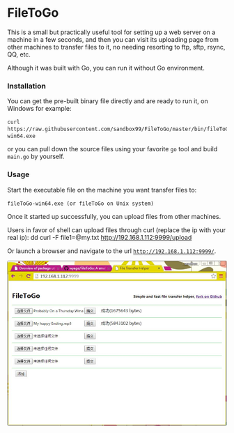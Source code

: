 # FileToGo

This is a small but practically useful tool for setting up a web server on a machine in a few seconds, and then you can 
visit its uploading page from other machines to transfer files to it, no needing resorting to ftp, sftp, rsync, QQ, etc.

Although it was built with Go, you can run it without Go environment.

### Installation

You can get the pre-built binary file directly and are ready to run it, on Windows for example:

	curl https://raw.githubusercontent.com/sandbox99/FileToGo/master/bin/fileToGo-win64.exe
	
or you can pull down the source files using your favorite <code>go</code> tool and build <code>main.go</code> by yourself.

### Usage

Start the executable file on the machine you want transfer files to:

	fileToGo-win64.exe (or fileToGo on Unix system)

Once it started up successfully, you can upload files from other machines.

Users in favor of shell can upload files through curl (replace the ip with your real ip):
dd
	curl -F file1=@my.txt http://192.168.1.112:9999/upload

Or launch a browser and navigate to the url <code>http://192.168.1.112:9999/</code>.

<a href="src/main/resource/demo.jpg?raw=true" target="_blank"><img src="src/main/resource/demo.jpg?raw=true" alt="run demo" title="demonstration" style="width:600px;"></a>
